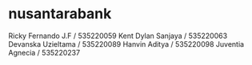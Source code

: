 # nusantarabank

Ricky Fernando J.F  / 535220059
Kent Dylan Sanjaya  / 535220063
Devanska Uzieltama  / 535220089
Hanvin Aditya       / 535220098
Juventia Agnecia    / 535220237
